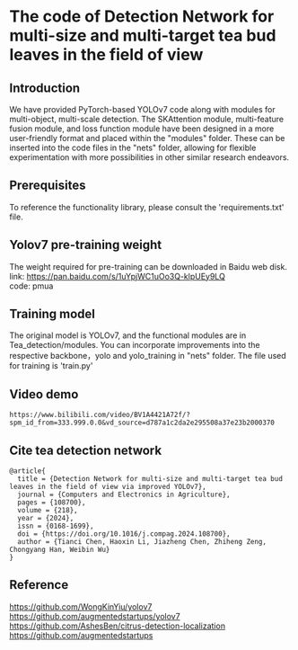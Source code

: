 # The code of Detection Network for multi-size and multi-target tea bud leaves in the field of view

## Introduction
We have provided PyTorch-based YOLOv7 code along with modules for multi-object, multi-scale detection. The SKAttention module, multi-feature fusion module, and loss function module have been designed in a more user-friendly format and placed within the "modules" folder. These can be inserted into the code files in the "nets" folder, allowing for flexible experimentation with more possibilities in other similar research endeavors.

## Prerequisites
To reference the functionality library, please consult the 'requirements.txt' file.

## Yolov7 pre-training weight
The weight required for pre-training can be downloaded in Baidu web disk.  
link: https://pan.baidu.com/s/1uYpjWC1uOo3Q-klpUEy9LQ     
code: pmua    

## Training model
The original model is YOLOv7, and the functional modules are in Tea_detection/modules. You can incorporate improvements into the respective backbone，yolo and yolo_training in "nets" folder.
The file used for training is 'train.py'

## Video demo
```
https://www.bilibili.com/video/BV1A4421A72f/?spm_id_from=333.999.0.0&vd_source=d787a1c2da2e295508a37e23b2000370
```

## Cite tea detection network
```
@article{
  title = {Detection Network for multi-size and multi-target tea bud leaves in the field of view via improved YOLOv7},
  journal = {Computers and Electronics in Agriculture},
  pages = {108700},
  volume = {218},
  year = {2024},
  issn = {0168-1699},
  doi = {https://doi.org/10.1016/j.compag.2024.108700},
  author = {Tianci Chen, Haoxin Li, Jiazheng Chen, Zhiheng Zeng, Chongyang Han, Weibin Wu}
}
```

## Reference
https://github.com/WongKinYiu/yolov7  
https://github.com/augmentedstartups/yolov7  
https://github.com/AshesBen/citrus-detection-localization  
https://github.com/augmentedstartups  

